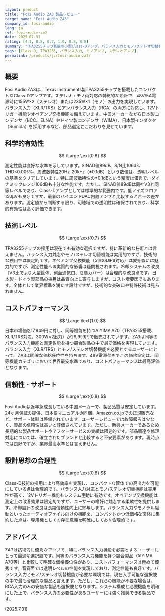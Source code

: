 ```yaml
---
layout: product
title: "Fosi Audio ZA3 製品レビュー"
target_name: "Fosi Audio ZA3"
company_id: fosi-audio
lang: ja
ref: fosi-audio-za3
date: 2025-07-31
rating: [4.1, 0.8, 0.7, 1.0, 0.8, 0.8]
summary: "TPA3255チップ搭載の小型Class-Dアンプ。バランス入力とモノ/ステレオ切替機能を備え、同等機能の競合製品と比較して優秀なコストパフォーマンスを実現。"
tags: [Class-D, TPA3255, バランス入力, モノアンプ, ステレオアンプ]
permalink: /products/ja/fosi-audio-za3/
---
```


## 概要

Fosi Audio ZA3は、Texas Instruments製TPA3255チップを搭載したコンパクトなClass-Dアンプです。ステレオ・モノ両対応の特徴的な設計で、48V/5A電源時に155W×2（ステレオ）または235W×1（モノ）の出力を実現しています。バランス入力（XLR/TRS）とアンバランス入力（RCA）の両方に対応し、12Vトリガー機能やオペアンプ交換機能も備えています。中国メーカーながら日本製コンデンサ（NCC、ELNA）やドイツ製コンデンサ（WIMA）、日本製インダクタ（Sumida）を採用するなど、部品選定にこだわりを見せています。

## 科学的有効性

$$ \Large \text{0.8} $$

測定性能は良好な水準を示しています。SINAD値89dB、S/N比106dB、THD<0.006%、周波数特性20Hz-20kHz（±0.1dB）という数値は、透明レベルの基準をクリアしています。特に周波数特性の±0.1dBという精度は優秀で、ダイナミックレンジ106dBも十分な性能です。ただし、SINAD値89dBは同社V3と同等レベルであり、Class-Dアンプとしては標準的な範囲内です。低ノイズフロア150μVも良好ですが、最新のハイエンドDAC内蔵アンプと比較すると若干の差があります。測定値から判断する限り、可聴域での透明性は確保されており、科学的有効性は高く評価できます。

## 技術レベル

$$ \Large \text{0.7} $$

TPA3255チップの採用は現在でも有効な選択ですが、特に革新的な技術とは言えません。バランス入力対応やモノ/ステレオ切替機能は実用的ですが、技術的な独自性は限定的です。オペアンプ交換機能（5個のDIP8対応）は愛好家には魅力的ですが、測定性能への実質的な影響は疑問視されます。冷却システムの改良（V3比でより大型筐体、側面通気口、防塵カバー）は合理的な改良点です。日本製・ドイツ製部品の採用は品質向上に寄与しますが、コスト増要因でもあります。全体として業界標準を満たす設計ですが、技術的な突破口や特許技術は見られません。

## コストパフォーマンス

$$ \Large \text{1.0} $$

日本市場価格17,849円に対し、同等機能を持つAIYIMA A70（TPA3255搭載、XLR/TRS対応、300W×2出力）が29,999円で販売されています。ZA3は同等のバランス入力機能と測定性能を持つ競合製品の中で最安価格を実現しています。バランス入力（XLR/TRS）とモノ/ステレオ切替機能を必要とするユーザーにとって、ZA3は明確な価格優位性を持ちます。48V電源付きでこの価格設定は、同等機能カテゴリにおいて世界最安水準であり、コストパフォーマンスは最高評価となります。

## 信頼性・サポート

$$ \Large \text{0.8} $$

Fosi Audioは近年急成長している中国メーカーで、製品品質は安定しています。24ヶ月保証の提供、日本語マニュアルの同梱、Amazon.co.jpでの正規販売など、サポート体制は整備されています。ユーザーレビューでは故障報告は少なく、製品の信頼性は高いと評価されています。ただし、新興メーカーであるため長期的な製品サポートやアフターサービスの実績は限定的です。部品調達や修理対応については、確立されたブランドと比較すると不安要素があります。現時点では良好ですが、業界最高水準とは言えません。

## 設計思想の合理性

$$ \Large \text{0.8} $$

Class-D技術の採用により高効率を実現し、コンパクトな筐体での高出力を可能にしている点は合理的です。バランス入力対応とモノ/ステレオ切替機能は実用性が高く、12Vトリガー機能もシステム連動に有効です。オペアンプ交換機能は測定上の改善効果は限定的ですが、ユーザーの嗜好に対応する柔軟性を提供します。冷却設計の改良は長期信頼性向上に寄与します。バランス入力やモノラル駆動といったオーディオファイル向けの機能を、コンパクトかつ低価格な筐体に集約した点は、専用機としての存在意義を明確にしており合理的です。

## アドバイス

ZA3は技術的に優秀なアンプで、特にバランス入力機能を必要とするユーザーにとって最適な選択肢です。同等のバランス入力機能を持つ競合製品（AIYIMA A70等）と比較して明確な価格優位性があり、コストパフォーマンスは極めて優秀です。音質面では透明レベルの性能を実現しており、測定性能も良好です。バランス入力とモノ/ステレオ切替機能が必要な環境では、現在入手可能な選択肢の中で最も合理的な製品と言えます。ただし、これらの機能が不要な場合は、RCA入力のみの安価な製品も選択肢となります。システム構成と必要機能を明確にした上で、バランス入力の必要性があるユーザーには強く推奨できる製品です。

(2025.7.31)
